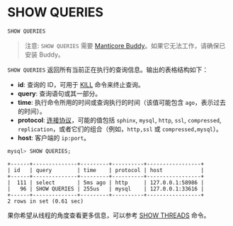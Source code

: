 # SHOW QUERIES

<!-- example SHOW QUERIES -->
```sql
SHOW QUERIES
```

> 注意: `SHOW QUERIES` 需要 [Manticore Buddy](../Installation/Manticore_Buddy.md)。如果它无法工作，请确保已安装 Buddy。

`SHOW QUERIES` 返回所有当前正在执行的查询信息。输出的表格结构如下：

- **id**: 查询的 ID，可用于 [KILL](../Node_info_and_management/KILL.md) 命令来终止查询。
- **query**: 查询语句或其一部分。
- **time**: 执行命令所用的时间或查询执行的时间（该值可能包含 `ago`，表示过去的时间）。
- **protocol**: [连接协议](../Server_settings/Searchd.md#listen)，可能的值包括 `sphinx`, `mysql`, `http`, `ssl`, `compressed`, `replication`，或者它们的组合（例如，`http,ssl` 或 `compressed,mysql`）。
- **host**: 客户端的 `ip:port`。


<!-- request SQL -->
```sql
mysql> SHOW QUERIES;
```

<!-- response SQL -->
```
+------+--------------+---------+----------+-----------------+
| id   | query        | time    | protocol | host            |
+------+--------------+---------+----------+-----------------+
|  111 | select       | 5ms ago | http     | 127.0.0.1:58986 |
|   96 | SHOW QUERIES | 255us   | mysql    | 127.0.0.1:33616 |
+------+--------------+---------+----------+-----------------+
2 rows in set (0.61 sec)
```

<!-- end -->

果你希望从线程的角度查看更多信息，可以参考 [SHOW THREADS](../Node_info_and_management/SHOW_THREADS.md) 命令。

<!-- proofread -->
